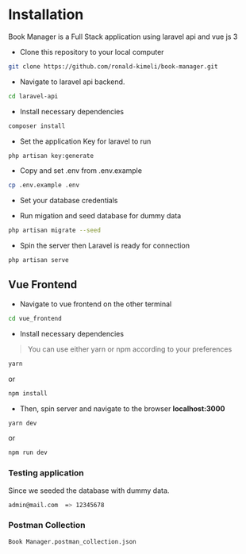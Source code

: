 # Installation

Book Manager is a Full Stack application using laravel api and vue js 3

* Clone this repository to your local computer

```bash
git clone https://github.com/ronald-kimeli/book-manager.git
```

* Navigate to laravel api backend.

```bash
cd laravel-api
```

* Install necessary dependencies

```bash
composer install
```

* Set the application Key for laravel to run

```bash
php artisan key:generate
```

* Copy and set .env from .env.example

```bash
cp .env.example .env
```

* Set your database credentials

* Run migation and seed database for dummy data

```bash
php artisan migrate --seed 
```

* Spin the server then Laravel is ready for connection

```bash
php artisan serve
```

## Vue Frontend

* Navigate to vue frontend on the other terminal

```bash
cd vue_frontend
```

* Install necessary dependencies

> You can use either yarn or npm according to your preferences

```bash
yarn 
```

or

```bash
npm install
```

* Then, spin server and navigate to the browser **localhost:3000**

```bash
yarn dev
```

or 

```bash
npm run dev
```

### Testing application

Since we seeded the database with dummy data.

```bash
admin@mail.com  => 12345678
```


### Postman Collection

```bash
Book Manager.postman_collection.json
```




